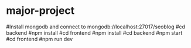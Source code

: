 # major-project
#Install mongodb and connect to mongodb://localhost:27017/seoblog
#cd backend
#npm install
#cd frontend
#npm install
#cd backend 
#npm start
#cd frontend
#npm run dev
